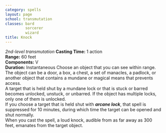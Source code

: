```yaml
---
category: spells
layout: page
school: transmutation
classes: bard
         sorcerer
         wizard
title: Knock 
---
```

_2nd-level transmutation_ 
**Casting Time:** 1 action    
**Range:** 60 feet    
**Components:** V    
**Duration:** Instantaneous 
Choose an object that you can see within range. The object can be a door, a box, a chest, a set of manacles, a padlock, or another object that contains a mundane or magical means that prevents access.    
A target that is held shut by a mundane lock or that is stuck or barred becomes unlocked, unstuck, or unbarred. If the object has multiple locks, only one of them is unlocked.    
If you choose a target that is held shut with **_arcane lock_**, that spell is suppressed for 10 minutes, during which time the target can be opened and shut normally.    
When you cast the spell, a loud knock, audible from as far away as 300 feet, emanates from the target object.